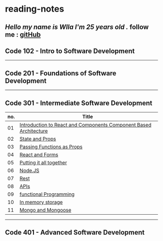 # reading-notes

***Hello my name is Wlla I'm 25 years old .***
follow me : [gitHub](https://github.com/WllaTalafha)
---

## Code 102 - Intro to Software Development
---
## Code 201 - Foundations of Software Development
---
## Code 301 - Intermediate Software Development

| no. | Title|
| --- | ----------- |
|  01 | [Introduction to React and Components Component Based Architecture](https://github.com/WllaTalafha/reading-notes/blob/main/itroAboutReactAndComponent.md) |
|  02 | [State and Props](https://github.com/WllaTalafha/reading-notes/blob/main/stateAndProps.md) |
|  03 | [Passing Functions as Props](https://github.com/WllaTalafha/reading-notes/blob/main/passingFunctionsAsProp.md) |
|  04 | [React and Forms](https://github.com/WllaTalafha/reading-notes/blob/main/stateAndProps.md)          |
|  05 | [Putting it all together](https://github.com/WllaTalafha/reading-notes/blob/main/puttingItAllTogether.md)  |
|  06 | [Node.JS](https://github.com/WllaTalafha/reading-notes/blob/main/nodeJS.md)          |
|  07 | [Rest](https://github.com/WllaTalafha/reading-notes/blob/main/rest.md)          |
|  08 | [APIs](https://github.com/WllaTalafha/reading-notes/blob/main/APIs.md)          |
|  09 | [functional Programming](https://github.com/WllaTalafha/reading-notes/blob/main/functionalProgramming.md)          |
| 10 | [In memory storage](https://github.com/WllaTalafha/reading-notes/edit/main/inMemoryStorage.md)          |
| 11 | [Mongo and Mongoose](https://github.com/WllaTalafha/reading-notes/blob/main/mongoAndMongoose.md)          |


---
## Code 401 - Advanced Software Development
